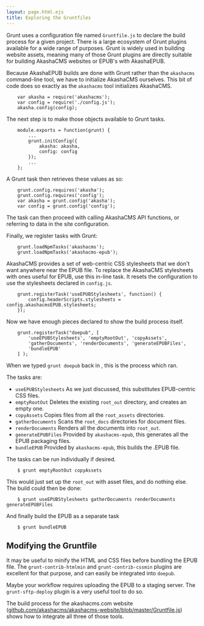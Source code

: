 ```yaml
---
layout: page.html.ejs
title: Exploring the Gruntfiles
---
```


Grunt uses a configuration file named `Gruntfile.js` to declare the build process for a given project.  There is a large ecosystem of Grunt plugins available for a wide range of purposes.  Grunt is widely used in building website assets, meaning many of those Grunt plugins are directly suitable for building AkashaCMS websites or EPUB's with AkashaEPUB.

Because AkashaEPUB builds are done with Grunt rather than the `akashacms` command-line tool, we have to initialize AkashaCMS ourselves.  This bit of code does so exactly as the `akashacms` tool initializes AkashaCMS.

```
    var akasha = require('akashacms');
    var config = require('./config.js');
    akasha.config(config);
```

The next step is to make those objects available to Grunt tasks.

```
    module.exports = function(grunt) {
        ...
        grunt.initConfig({
            akasha: akasha,
            config: config
        });
        ...
    };
```

A Grunt task then retrieves these values as so:

```
    grunt.config.requires('akasha');
    grunt.config.requires('config');
    var akasha = grunt.config('akasha');
    var config = grunt.config('config');
```

The task can then proceed with calling AkashaCMS API functions, or referring to data in the site configuration.

Finally, we register tasks with Grunt:

```
    grunt.loadNpmTasks('akashacms');
    grunt.loadNpmTasks('akashacms-epub');
```

AkashaCMS provides a set of web-centric CSS stylesheets that we don't want anywhere near the EPUB file.  To replace the AkashaCMS stylesheets with ones useful for EPUB, use this in-line task.  It resets the configuration to use the stylesheets declared in `config.js`.

```
    grunt.registerTask('useEPUBStylesheets', function() {
        config.headerScripts.stylesheets = config.akashacmsEPUB.stylesheets;
    });
```

Now we have enough pieces declared to show the build process itself.

```
    grunt.registerTask("doepub", [
        'useEPUBStylesheets', 'emptyRootOut', 'copyAssets',
        'gatherDocuments', 'renderDocuments', 'generateEPUBFiles',
        'bundleEPUB'
    ] );
```

When we typed `grunt doepub` back in <a href="2-installation.html"></a>, this is the process which ran.

The tasks are:

* `useEPUBStylesheets` As we just discussed, this substitutes EPUB-centric CSS files.
* `emptyRootOut` Deletes the existing `root_out` directory, and creates an empty one.
* `copyAssets` Copies files from all the `root_assets` directories.
* `gatherDocuments` Scans the `root_docs` directories for document files.
* `renderDocuments` Renders all the documents into `root_out`.
* `generateEPUBFiles` Provided by `akashacms-epub`, this generates all the EPUB packaging files.
* `bundleEPUB` Provided by `akashacms-epub`, this builds the .EPUB file.

The tasks can be run individually if desired.

```
    $ grunt emptyRootOut copyAssets
```

This would just set up the `root_out` with asset files, and do nothing else.  The build could then be done:

```
    $ grunt useEPUBStylesheets gatherDocuments renderDocuments generateEPUBFiles
```

And finally build the EPUB as a separate task

```
    $ grunt bundleEPUB
```

## Modifying the Gruntfile

It may be useful to minify the HTML and CSS files before bundling the EPUB file.  The `grunt-contrib-htmlmin` and `grunt-contrib-cssmin` plugins are excellent for that purpose, and can easily be integrated into `doepub`.

Maybe your workflow requires uploading the EPUB to a staging server.  The `grunt-sftp-deploy` plugin is a very useful tool to do so.

The build process for the akashacms.com website ([github.com/akashacms/akashacms-website/blob/master/Gruntfile.js](https://github.com/akashacms/akashacms-website/blob/master/Gruntfile.js)) shows how to integrate all three of those tools.


